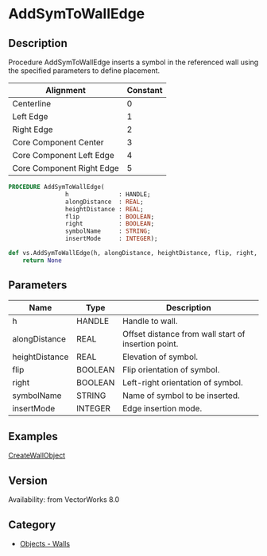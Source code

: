 # AddSymToWallEdge

## Description
Procedure AddSymToWallEdge inserts a symbol in the referenced wall using the specified parameters to define placement. 

| Alignment                   | Constant |
|-----------------------------|----------|
| Centerline                  | 0        |
| Left Edge                   | 1        |
| Right Edge                  | 2        |
| Core Component Center       | 3        |
| Core Component Left Edge    | 4        |
| Core Component Right Edge   | 5        |

```pascal
PROCEDURE AddSymToWallEdge(
				h              : HANDLE;
				alongDistance  : REAL;
				heightDistance : REAL;
				flip           : BOOLEAN;
				right          : BOOLEAN;
				symbolName     : STRING;
				insertMode     : INTEGER);
```

```python
def vs.AddSymToWallEdge(h, alongDistance, heightDistance, flip, right, symbolName, insertMode):
    return None
```

## Parameters
|Name|Type|Description|
|---|---|---|
|h|HANDLE|Handle to wall.|
|alongDistance|REAL|Offset distance from wall start of insertion point.|
|heightDistance|REAL|Elevation of symbol.|
|flip|BOOLEAN|Flip orientation of symbol.|
|right|BOOLEAN|Left-right orientation of symbol.|
|symbolName|STRING|Name of symbol to be inserted.|
|insertMode|INTEGER|Edge insertion mode.|

## Examples
[CreateWallObject](examples/CreateWallObject.md)

## Version
Availability: from VectorWorks 8.0

## Category
* [Objects - Walls](../Categories/Objects%20-%20Walls.md)

